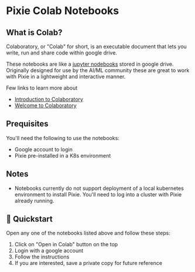 # Pixie Colab Notebooks


## What is Colab?

Colaboratory, or "Colab" for short, is an executable document that lets you write, run and share code within google drive. 

These notebooks are like a [jupyter nodebooks](https://jupyter.org/) stored in google drive. Originally designed for use by the AI/ML community these are great to work with Pixie in a lightweight and interactive manner. 

Few links to learn more about 

- [Introduction to Colaboratory](https://www.youtube.com/watch?v=inN8seMm7UI) 
- [Welcome to Colaboratory](https://colab.research.google.com/notebooks/intro.ipynb#scrollTo=5fCEDCU_qrC0)


## Prequisites

You'll need the following to use the notebooks: 

- Google account to login
- Pixie pre-installed in a K8s environment


## Notes

- Notebooks currently do not support deployment of a local kubernetes environment to install Pixie. You'll need to log into a cluster with Pixie already running. 


## 🚀 Quickstart

Open any one of the notebooks listed above and follow these steps: 

1. Click on "Open in Colab" button on the top
2. Login with a google account
3. Follow the instructions 
4. If you are interested, save a private copy for future reference
